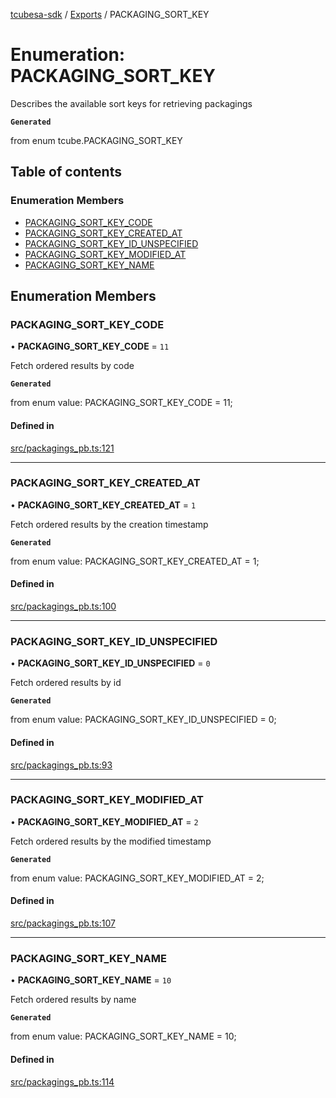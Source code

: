 [tcubesa-sdk](../README.md) / [Exports](../modules.md) / PACKAGING\_SORT\_KEY

# Enumeration: PACKAGING\_SORT\_KEY

Describes the available sort keys for retrieving packagings

**`Generated`**

from enum tcube.PACKAGING_SORT_KEY

## Table of contents

### Enumeration Members

- [PACKAGING\_SORT\_KEY\_CODE](PACKAGING_SORT_KEY.md#packaging_sort_key_code)
- [PACKAGING\_SORT\_KEY\_CREATED\_AT](PACKAGING_SORT_KEY.md#packaging_sort_key_created_at)
- [PACKAGING\_SORT\_KEY\_ID\_UNSPECIFIED](PACKAGING_SORT_KEY.md#packaging_sort_key_id_unspecified)
- [PACKAGING\_SORT\_KEY\_MODIFIED\_AT](PACKAGING_SORT_KEY.md#packaging_sort_key_modified_at)
- [PACKAGING\_SORT\_KEY\_NAME](PACKAGING_SORT_KEY.md#packaging_sort_key_name)

## Enumeration Members

### PACKAGING\_SORT\_KEY\_CODE

• **PACKAGING\_SORT\_KEY\_CODE** = ``11``

Fetch ordered results by code

**`Generated`**

from enum value: PACKAGING_SORT_KEY_CODE = 11;

#### Defined in

[src/packagings_pb.ts:121](https://github.com/TCUBEAI-TECHNOLOGIES-PRIVATE-LIMITED/ts-sdk/blob/d89536e/src/packagings_pb.ts#L121)

___

### PACKAGING\_SORT\_KEY\_CREATED\_AT

• **PACKAGING\_SORT\_KEY\_CREATED\_AT** = ``1``

Fetch ordered results by the creation timestamp

**`Generated`**

from enum value: PACKAGING_SORT_KEY_CREATED_AT = 1;

#### Defined in

[src/packagings_pb.ts:100](https://github.com/TCUBEAI-TECHNOLOGIES-PRIVATE-LIMITED/ts-sdk/blob/d89536e/src/packagings_pb.ts#L100)

___

### PACKAGING\_SORT\_KEY\_ID\_UNSPECIFIED

• **PACKAGING\_SORT\_KEY\_ID\_UNSPECIFIED** = ``0``

Fetch ordered results by id

**`Generated`**

from enum value: PACKAGING_SORT_KEY_ID_UNSPECIFIED = 0;

#### Defined in

[src/packagings_pb.ts:93](https://github.com/TCUBEAI-TECHNOLOGIES-PRIVATE-LIMITED/ts-sdk/blob/d89536e/src/packagings_pb.ts#L93)

___

### PACKAGING\_SORT\_KEY\_MODIFIED\_AT

• **PACKAGING\_SORT\_KEY\_MODIFIED\_AT** = ``2``

Fetch ordered results by the modified timestamp

**`Generated`**

from enum value: PACKAGING_SORT_KEY_MODIFIED_AT = 2;

#### Defined in

[src/packagings_pb.ts:107](https://github.com/TCUBEAI-TECHNOLOGIES-PRIVATE-LIMITED/ts-sdk/blob/d89536e/src/packagings_pb.ts#L107)

___

### PACKAGING\_SORT\_KEY\_NAME

• **PACKAGING\_SORT\_KEY\_NAME** = ``10``

Fetch ordered results by name

**`Generated`**

from enum value: PACKAGING_SORT_KEY_NAME = 10;

#### Defined in

[src/packagings_pb.ts:114](https://github.com/TCUBEAI-TECHNOLOGIES-PRIVATE-LIMITED/ts-sdk/blob/d89536e/src/packagings_pb.ts#L114)
